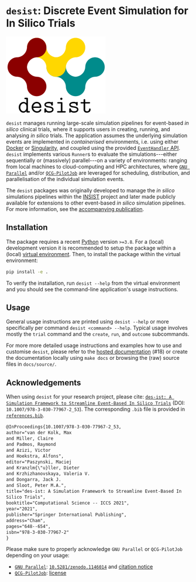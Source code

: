 # `desist`: Discrete Event Simulation for In Silico Trials

![desist](./docs/source/_static/logo.svg?raw=true "Logo")

`desist` manages running large-scale simulation pipelines for event-based *in
silico* clinical trials, where it supports users in creating, running, and
analysing *in silico* trials. The application assumes the underlying simulation
events are implemented in *containerised* environments, i.e. using either
[Docker](https://www.docker.com/) or
[Singularity](https://sylabs.io/singularity/), and coupled using the provided
[`EventHandler` API](desist/eventhandler/api.py). `desist` implements various
`Runner`s to evaluate the simulations---either sequentially or (massively)
parallel---on a variety of environments: ranging from local machines to
cloud-computing and HPC architectures, where [`GNU
Parallel`](https://www.gnu.org/software/parallel/) and/or
[`QCG-PilotJob`](https://github.com/vecma-project/QCG-PilotJob/) are leveraged
for scheduling, distribution, and parallelisation of the individual simulation
events.

The `desist` packages was originally developed to manage the *in silico*
simulations pipelines within the [INSIST](https://www.insist-h2020.eu/) project
and later made publicly available for extensions to other event-based *in
silico* simulation pipelines. For more information, see the [accompanying
publication](#acknowledgements).

## Installation

The package requires a recent [Python](https://www.python.org) version `>=3.8`. For a (local) development
version it is recommended to setup the package within a (local) [virtual
environment](https://docs.python.org/3/tutorial/venv.html). Then, to install the
package within the virtual environment:

```bash
pip install -e .
```

To verify the installation, run `desist --help` from the virtual environment and
you should see the command-line application's usage instructions.

## Usage

General usage instructions are printed using `desist --help` or more
specifically per command `desist <command> --help`. Typical usage involves
mostly the `trial` command and the `create`, `run`, and `outcome` subcommands.

For more more detailed usage instructions and examples how to use and customise
`desist`, please refer to the [hosted
documentation](https://insilicostroketrial.eu/insist_docs/) (#18) or create the
documentation locally using `make docs` or browsing the (raw) source files in
`docs/source/`.

## Acknowledgements

When using `desist` for your research project, please cite: [`des-ist: A
Simulation Framework to Streamline Event-Based In Silico
Trials`](https://link.springer.com/chapter/10.1007/978-3-030-77967-2_53) (DOI:
`10.1007/978-3-030-77967-2_53`). The corresponding `.bib` file is provided
in [`references.bib`](references.bib).

```
@InProceedings{10.1007/978-3-030-77967-2_53,
author="van der Kolk, Max
and Miller, Claire
and Padmos, Raymond
and Azizi, Victor
and Hoekstra, Alfons",
editor="Paszynski, Maciej
and Kranzlm{\"u}ller, Dieter
and Krzhizhanovskaya, Valeria V.
and Dongarra, Jack J.
and Sloot, Peter M.A.",
title="des-ist: A Simulation Framework to Streamline Event-Based In Silico Trials",
booktitle="Computational Science -- ICCS 2021",
year="2021",
publisher="Springer International Publishing",
address="Cham",
pages="648--654",
isbn="978-3-030-77967-2"
}
```

Please make sure to properly acknowledge `GNU Parallel` or `QCG-PilotJob`
depending on your usage:

- [`GNU Parallel`](https://www.gnu.org/software/parallel/):
  [`10.5281/zenodo.1146014`](https://doi.org/10.5281/zenodo.1146014) and
  [citation notice](https://git.savannah.gnu.org/cgit/parallel.git/tree/doc/citation-notice-faq.txt)
- [`QCG-PilotJob`](https://github.com/vecma-project/QCG-PilotJob/):
  [license](https://github.com/vecma-project/QCG-PilotJob/blob/develop/LICENSE)
